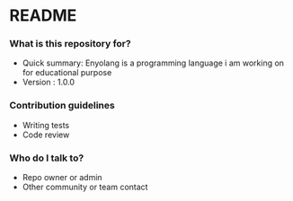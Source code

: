 # README #


### What is this repository for? ###

* Quick summary: Enyolang is a programming language i am working on for educational purpose 
* Version : 1.0.0


### Contribution guidelines ###

* Writing tests
* Code review

### Who do I talk to? ###

* Repo owner or admin
* Other community or team contact